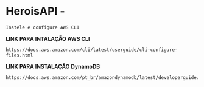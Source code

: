 # HeroisAPI - 
    Instele e configure AWS CLI
**LINK PARA INTALAÇÃO AWS CLI**

    https://docs.aws.amazon.com/cli/latest/userguide/cli-configure-files.html    
    
**LINK PARA INSTALAÇÃO DynamoDB**

    https://docs.aws.amazon.com/pt_br/amazondynamodb/latest/developerguide/DynamoDBLocal.DownloadingAndRunning.html
